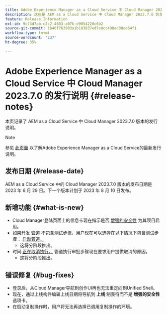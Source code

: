 ```yaml
---
title: Adobe Experience Manager as a Cloud Service 中 Cloud Manager 2023.7.0 的发行说明
description: 这些是 AEM as a Cloud Service 中 Cloud Manager 2023.7.0 的发行说明。
feature: Release Information
exl-id: 9c73d7ab-c2c2-4803-a07b-e9054220c6b2
source-git-commit: 1b46f763903a1b103837ed7e8cc498ad08ce64f1
workflow-type: tm+mt
source-wordcount: '237'
ht-degree: 35%

---
```



# Adobe Experience Manager as a Cloud Service 中 Cloud Manager 2023.7.0 的发行说明 {#release-notes}

本页记录了 AEM as a Cloud Service 中 Cloud Manager 2023.7.0 版本的发行说明。

>[!NOTE]
>
>参见 [此页面](/help/release-notes/release-notes-cloud/release-notes-current.md) 以了解Adobe Experience Manager as a Cloud Service的最新发行说明。

## 发布日期 {#release-date}

AEM as a Cloud Service 中的 Cloud Manager 2023.7.0 版本的发布日期是 2023 年 6 月 29 日。下一个版本计划于 2023 年 8 月 10 日发布。

## 新增功能 {#what-is-new}

* Cloud Manager登陆页面上的信息卡现在指示是否 [增强的安全性](/help/implementing/cloud-manager/getting-access-to-aem-in-cloud/creating-production-programs.md) 为其项目启用。
* 如果开发 [管道](/help/implementing/cloud-manager/configuring-pipelines/introduction-ci-cd-pipelines.md) 不包含测试步骤，用户现在可以选择在以下情况下包含测试步骤： [启动管道。](/help/implementing/cloud-manager/configuring-pipelines/managing-pipelines.md#running-pipelines)
   * 这将分阶段推出。
* 时间 [正在取消执行，](/help/implementing/cloud-manager/configuring-pipelines/managing-pipelines.md#view-details) 管道执行审批步骤现在要求用户提供取消的原因。
   * 这将分阶段推出。

## 错误修复 {#bug-fixes}

* 登录后，从Cloud Manager导航到创作UI再也无法重定向到Unified Shell。
* 现在，通过上线构件编辑上线日期将导航到 **上线** 制表符而不是 **增强的安全性** 选项卡。
* 在启动复制操作时，用户将无法再选择已调用复制操作的环境。
